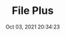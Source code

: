 ---
id: 43
title: File Plus 
file-slug: file-plus
date: Oct 03, 2021 20:34:23
feature: false
category: icons
angle: dynamic
clay: https://3dicons.sgp1.cdn.digitaloceanspaces.com/v1/dynamic/clay/file-plus-dynamic-clay.png
gradient: https://3dicons.sgp1.cdn.digitaloceanspaces.com/v1/dynamic/gradient/file-plus-dynamic-gradient.png
color: https://3dicons.sgp1.cdn.digitaloceanspaces.com/v1/dynamic/color/file-plus-dynamic-color.png
premium: https://3dicons.sgp1.cdn.digitaloceanspaces.com/v1/dynamic/premium/file-plus-dynamic-premium.png
---